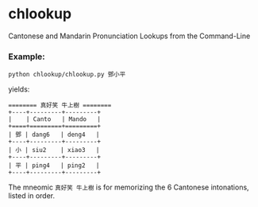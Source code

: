 # chlookup
Cantonese and Mandarin Pronunciation Lookups from the Command-Line

### Example:

<code>python chlookup/chlookup.py 鄧小平</code>

yields:

```
======== 真好笑 牛上樹 ========
+----+---------+---------+
|    | Canto   | Mando   |
+====+=========+=========+
| 鄧 | dang6   | deng4   |
+----+---------+---------+
| 小 | siu2    | xiao3   |
+----+---------+---------+
| 平 | ping4   | ping2   |
+----+---------+---------+
```


The mneomic <code>真好笑 牛上樹</code> is for memorizing the 6 Cantonese intonations, listed in order.
